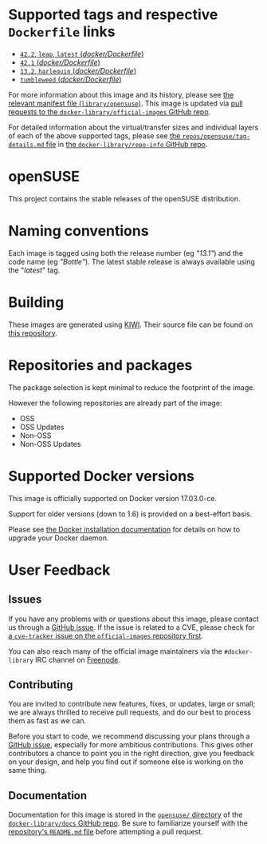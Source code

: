 # Supported tags and respective `Dockerfile` links

-	[`42.2`, `leap`, `latest` (*docker/Dockerfile*)](https://github.com/openSUSE/docker-containers-build/blob/a8957648fda4fe9628021c45d3d9937641d74d77/docker/Dockerfile)
-	[`42.1` (*docker/Dockerfile*)](https://github.com/openSUSE/docker-containers-build/blob/2395f4feda48485ee61d0d3582dd875a6400831e/docker/Dockerfile)
-	[`13.2`, `harlequin` (*docker/Dockerfile*)](https://github.com/openSUSE/docker-containers-build/blob/4d42cf8daf415e9e9c732ffa7532857a67f3ab5f/docker/Dockerfile)
-	[`tumbleweed` (*docker/Dockerfile*)](https://github.com/openSUSE/docker-containers-build/blob/888608e52b0b3fe54dcafb6e82e78235bb252fb9/docker/Dockerfile)

For more information about this image and its history, please see [the relevant manifest file (`library/opensuse`)](https://github.com/docker-library/official-images/blob/master/library/opensuse). This image is updated via [pull requests to the `docker-library/official-images` GitHub repo](https://github.com/docker-library/official-images/pulls?q=label%3Alibrary%2Fopensuse).

For detailed information about the virtual/transfer sizes and individual layers of each of the above supported tags, please see [the `repos/opensuse/tag-details.md` file](https://github.com/docker-library/repo-info/blob/master/repos/opensuse/tag-details.md) in [the `docker-library/repo-info` GitHub repo](https://github.com/docker-library/repo-info).

# openSUSE

This project contains the stable releases of the openSUSE distribution.

# Naming conventions

Each image is tagged using both the release number (eg *"13.1"*) and the code name (eg *"Bottle"*). The latest stable release is always available using the "*latest*" tag.

# Building

These images are generated using [KIWI](https://github.com/openSUSE/kiwi). Their source file can be found on [this repository](https://github.com/openSUSE/docker-containers).

# Repositories and packages

The package selection is kept minimal to reduce the footprint of the image.

However the following repositories are already part of the image:

-	OSS
-	OSS Updates
-	Non-OSS
-	Non-OSS Updates

# Supported Docker versions

This image is officially supported on Docker version 17.03.0-ce.

Support for older versions (down to 1.6) is provided on a best-effort basis.

Please see [the Docker installation documentation](https://docs.docker.com/installation/) for details on how to upgrade your Docker daemon.

# User Feedback

## Issues

If you have any problems with or questions about this image, please contact us through a [GitHub issue](https://github.com/openSUSE/docker-containers-build/issues). If the issue is related to a CVE, please check for [a `cve-tracker` issue on the `official-images` repository first](https://github.com/docker-library/official-images/issues?q=label%3Acve-tracker).

You can also reach many of the official image maintainers via the `#docker-library` IRC channel on [Freenode](https://freenode.net).

## Contributing

You are invited to contribute new features, fixes, or updates, large or small; we are always thrilled to receive pull requests, and do our best to process them as fast as we can.

Before you start to code, we recommend discussing your plans through a [GitHub issue](https://github.com/openSUSE/docker-containers-build/issues), especially for more ambitious contributions. This gives other contributors a chance to point you in the right direction, give you feedback on your design, and help you find out if someone else is working on the same thing.

## Documentation

Documentation for this image is stored in the [`opensuse/` directory](https://github.com/docker-library/docs/tree/master/opensuse) of the [`docker-library/docs` GitHub repo](https://github.com/docker-library/docs). Be sure to familiarize yourself with the [repository's `README.md` file](https://github.com/docker-library/docs/blob/master/README.md) before attempting a pull request.
